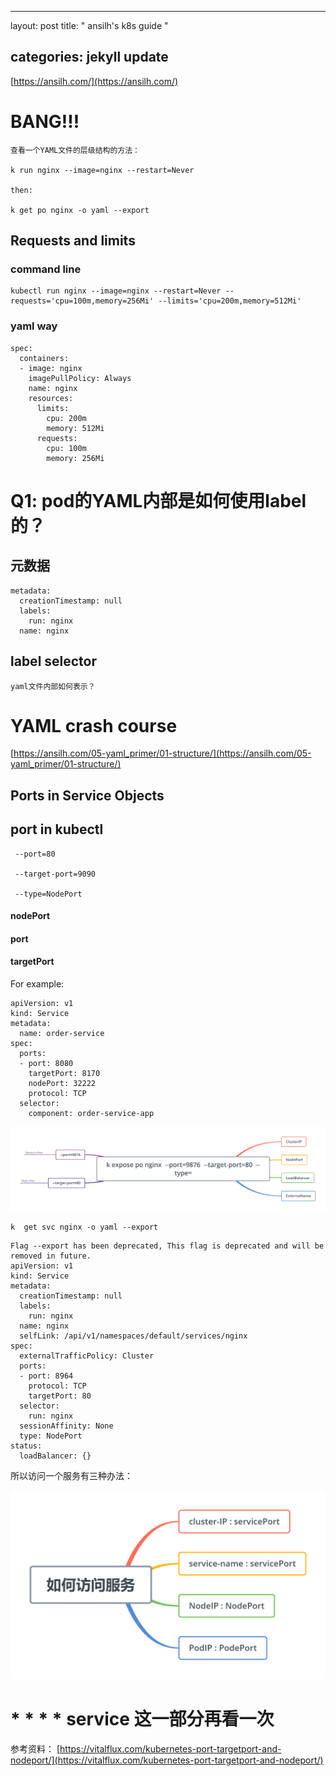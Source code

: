 


---
layout: post
title:  " ansilh's k8s guide "

categories: jekyll update
---



[https://ansilh.com/](https://ansilh.com/)

# BANG!!!


```
查看一个YAML文件的层级结构的方法：

k run nginx --image=nginx --restart=Never 

then:

k get po nginx -o yaml --export

```



## Requests and limits

### command line

```
kubectl run nginx --image=nginx --restart=Never --requests='cpu=100m,memory=256Mi' --limits='cpu=200m,memory=512Mi'
```
### yaml way


```
spec:
  containers:
  - image: nginx
    imagePullPolicy: Always
    name: nginx
    resources:
      limits:
        cpu: 200m
        memory: 512Mi
      requests:
        cpu: 100m
        memory: 256Mi

```

# Q1:  pod的YAML内部是如何使用label的？

##  元数据

```
metadata:
  creationTimestamp: null
  labels:
    run: nginx
  name: nginx

```
## label selector


```
yaml文件内部如何表示？
```
# YAML crash course

[https://ansilh.com/05-yaml_primer/01-structure/](https://ansilh.com/05-yaml_primer/01-structure/)




## Ports in Service Objects


## port  in  kubectl 


```
 --port=80 

 --target-port=9090  

 --type=NodePort
```


#### nodePort 
#### port  
#### targetPort

For example:

```
apiVersion: v1
kind: Service
metadata:
  name: order-service
spec:
  ports:
  - port: 8080
    targetPort: 8170
    nodePort: 32222
    protocol: TCP 
  selector:
    component: order-service-app
```


![svc-type](https://raw.githubusercontent.com/latermonk/latermonk.github.io/master/_posts/_images/svc-type.png)


```
k  get svc nginx -o yaml --export
```


```
Flag --export has been deprecated, This flag is deprecated and will be removed in future.
apiVersion: v1
kind: Service
metadata:
  creationTimestamp: null
  labels:
    run: nginx
  name: nginx
  selfLink: /api/v1/namespaces/default/services/nginx
spec:
  externalTrafficPolicy: Cluster
  ports:
  - port: 8964
    protocol: TCP
    targetPort: 80
  selector:
    run: nginx
  sessionAffinity: None
  type: NodePort
status:
  loadBalancer: {}

```
所以访问一个服务有三种办法：



![access-service](https://raw.githubusercontent.com/latermonk/latermonk.github.io/master/_posts/_images/access-service.png)


#  * * * *  service 这一部分再看一次



参考资料：
[https://vitalflux.com/kubernetes-port-targetport-and-nodeport/](https://vitalflux.com/kubernetes-port-targetport-and-nodeport/)





